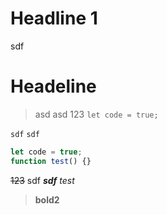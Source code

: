 ## <h1>Headline 1</h1>
sdf
# Headeline 
> asd
> asd
> 123
`let code = true;`

`sdf`
`sdf`
```javascript
let code = true;
function test() {}
```

~~123~~
sdf
***sdf***
<i>test</i>
> <b>bold2</b>
